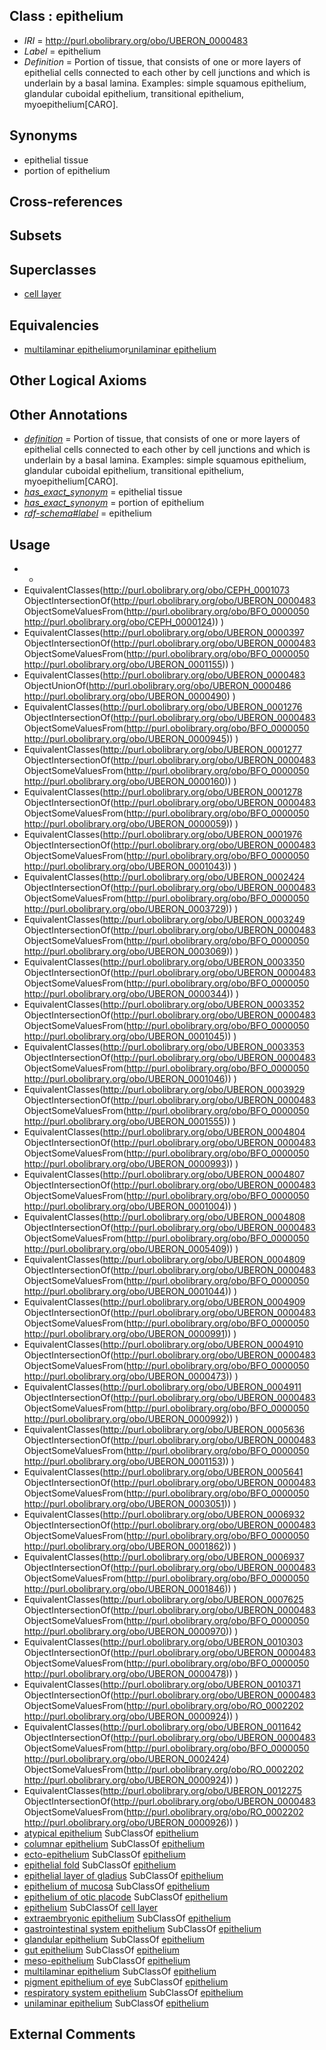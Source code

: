 
## Class : epithelium

 * *IRI* = http://purl.obolibrary.org/obo/UBERON_0000483
 * *Label* = epithelium
 * *Definition* = Portion of tissue, that consists of one or more layers of epithelial cells connected to each other by cell junctions and which is underlain by a basal lamina. Examples: simple squamous epithelium, glandular cuboidal epithelium, transitional epithelium, myoepithelium[CARO].

## Synonyms

 * epithelial tissue
 * portion of epithelium

## Cross-references


## Subsets


## Superclasses

 * [cell layer](../../UBERON/19/UBERON_0000119.md)

## Equivalencies

 * [multilaminar epithelium](../../UBERON/86/UBERON_0000486.md)or[unilaminar epithelium](../../UBERON/90/UBERON_0000490.md)

## Other Logical Axioms


## Other Annotations

 * *[definition](../../IAO/15/IAO_0000115.md)* = Portion of tissue, that consists of one or more layers of epithelial cells connected to each other by cell junctions and which is underlain by a basal lamina. Examples: simple squamous epithelium, glandular cuboidal epithelium, transitional epithelium, myoepithelium[CARO].
 * *[has_exact_synonym](../../ym/oboInOwl#hasExactSynonym.md)* = epithelial tissue
 * *[has_exact_synonym](../../ym/oboInOwl#hasExactSynonym.md)* = portion of epithelium
 * *[rdf-schema#label](../../el/rdf-schema#label.md)* = epithelium

## Usage

 * -
 * EquivalentClasses(<http://purl.obolibrary.org/obo/CEPH_0001073> ObjectIntersectionOf(<http://purl.obolibrary.org/obo/UBERON_0000483> ObjectSomeValuesFrom(<http://purl.obolibrary.org/obo/BFO_0000050> <http://purl.obolibrary.org/obo/CEPH_0000124>)) )
 * EquivalentClasses(<http://purl.obolibrary.org/obo/UBERON_0000397> ObjectIntersectionOf(<http://purl.obolibrary.org/obo/UBERON_0000483> ObjectSomeValuesFrom(<http://purl.obolibrary.org/obo/BFO_0000050> <http://purl.obolibrary.org/obo/UBERON_0001155>)) )
 * EquivalentClasses(<http://purl.obolibrary.org/obo/UBERON_0000483> ObjectUnionOf(<http://purl.obolibrary.org/obo/UBERON_0000486> <http://purl.obolibrary.org/obo/UBERON_0000490>) )
 * EquivalentClasses(<http://purl.obolibrary.org/obo/UBERON_0001276> ObjectIntersectionOf(<http://purl.obolibrary.org/obo/UBERON_0000483> ObjectSomeValuesFrom(<http://purl.obolibrary.org/obo/BFO_0000050> <http://purl.obolibrary.org/obo/UBERON_0000945>)) )
 * EquivalentClasses(<http://purl.obolibrary.org/obo/UBERON_0001277> ObjectIntersectionOf(<http://purl.obolibrary.org/obo/UBERON_0000483> ObjectSomeValuesFrom(<http://purl.obolibrary.org/obo/BFO_0000050> <http://purl.obolibrary.org/obo/UBERON_0000160>)) )
 * EquivalentClasses(<http://purl.obolibrary.org/obo/UBERON_0001278> ObjectIntersectionOf(<http://purl.obolibrary.org/obo/UBERON_0000483> ObjectSomeValuesFrom(<http://purl.obolibrary.org/obo/BFO_0000050> <http://purl.obolibrary.org/obo/UBERON_0000059>)) )
 * EquivalentClasses(<http://purl.obolibrary.org/obo/UBERON_0001976> ObjectIntersectionOf(<http://purl.obolibrary.org/obo/UBERON_0000483> ObjectSomeValuesFrom(<http://purl.obolibrary.org/obo/BFO_0000050> <http://purl.obolibrary.org/obo/UBERON_0001043>)) )
 * EquivalentClasses(<http://purl.obolibrary.org/obo/UBERON_0002424> ObjectIntersectionOf(<http://purl.obolibrary.org/obo/UBERON_0000483> ObjectSomeValuesFrom(<http://purl.obolibrary.org/obo/BFO_0000050> <http://purl.obolibrary.org/obo/UBERON_0003729>)) )
 * EquivalentClasses(<http://purl.obolibrary.org/obo/UBERON_0003249> ObjectIntersectionOf(<http://purl.obolibrary.org/obo/UBERON_0000483> ObjectSomeValuesFrom(<http://purl.obolibrary.org/obo/BFO_0000050> <http://purl.obolibrary.org/obo/UBERON_0003069>)) )
 * EquivalentClasses(<http://purl.obolibrary.org/obo/UBERON_0003350> ObjectIntersectionOf(<http://purl.obolibrary.org/obo/UBERON_0000483> ObjectSomeValuesFrom(<http://purl.obolibrary.org/obo/BFO_0000050> <http://purl.obolibrary.org/obo/UBERON_0000344>)) )
 * EquivalentClasses(<http://purl.obolibrary.org/obo/UBERON_0003352> ObjectIntersectionOf(<http://purl.obolibrary.org/obo/UBERON_0000483> ObjectSomeValuesFrom(<http://purl.obolibrary.org/obo/BFO_0000050> <http://purl.obolibrary.org/obo/UBERON_0001045>)) )
 * EquivalentClasses(<http://purl.obolibrary.org/obo/UBERON_0003353> ObjectIntersectionOf(<http://purl.obolibrary.org/obo/UBERON_0000483> ObjectSomeValuesFrom(<http://purl.obolibrary.org/obo/BFO_0000050> <http://purl.obolibrary.org/obo/UBERON_0001046>)) )
 * EquivalentClasses(<http://purl.obolibrary.org/obo/UBERON_0003929> ObjectIntersectionOf(<http://purl.obolibrary.org/obo/UBERON_0000483> ObjectSomeValuesFrom(<http://purl.obolibrary.org/obo/BFO_0000050> <http://purl.obolibrary.org/obo/UBERON_0001555>)) )
 * EquivalentClasses(<http://purl.obolibrary.org/obo/UBERON_0004804> ObjectIntersectionOf(<http://purl.obolibrary.org/obo/UBERON_0000483> ObjectSomeValuesFrom(<http://purl.obolibrary.org/obo/BFO_0000050> <http://purl.obolibrary.org/obo/UBERON_0000993>)) )
 * EquivalentClasses(<http://purl.obolibrary.org/obo/UBERON_0004807> ObjectIntersectionOf(<http://purl.obolibrary.org/obo/UBERON_0000483> ObjectSomeValuesFrom(<http://purl.obolibrary.org/obo/BFO_0000050> <http://purl.obolibrary.org/obo/UBERON_0001004>)) )
 * EquivalentClasses(<http://purl.obolibrary.org/obo/UBERON_0004808> ObjectIntersectionOf(<http://purl.obolibrary.org/obo/UBERON_0000483> ObjectSomeValuesFrom(<http://purl.obolibrary.org/obo/BFO_0000050> <http://purl.obolibrary.org/obo/UBERON_0005409>)) )
 * EquivalentClasses(<http://purl.obolibrary.org/obo/UBERON_0004809> ObjectIntersectionOf(<http://purl.obolibrary.org/obo/UBERON_0000483> ObjectSomeValuesFrom(<http://purl.obolibrary.org/obo/BFO_0000050> <http://purl.obolibrary.org/obo/UBERON_0001044>)) )
 * EquivalentClasses(<http://purl.obolibrary.org/obo/UBERON_0004909> ObjectIntersectionOf(<http://purl.obolibrary.org/obo/UBERON_0000483> ObjectSomeValuesFrom(<http://purl.obolibrary.org/obo/BFO_0000050> <http://purl.obolibrary.org/obo/UBERON_0000991>)) )
 * EquivalentClasses(<http://purl.obolibrary.org/obo/UBERON_0004910> ObjectIntersectionOf(<http://purl.obolibrary.org/obo/UBERON_0000483> ObjectSomeValuesFrom(<http://purl.obolibrary.org/obo/BFO_0000050> <http://purl.obolibrary.org/obo/UBERON_0000473>)) )
 * EquivalentClasses(<http://purl.obolibrary.org/obo/UBERON_0004911> ObjectIntersectionOf(<http://purl.obolibrary.org/obo/UBERON_0000483> ObjectSomeValuesFrom(<http://purl.obolibrary.org/obo/BFO_0000050> <http://purl.obolibrary.org/obo/UBERON_0000992>)) )
 * EquivalentClasses(<http://purl.obolibrary.org/obo/UBERON_0005636> ObjectIntersectionOf(<http://purl.obolibrary.org/obo/UBERON_0000483> ObjectSomeValuesFrom(<http://purl.obolibrary.org/obo/BFO_0000050> <http://purl.obolibrary.org/obo/UBERON_0001153>)) )
 * EquivalentClasses(<http://purl.obolibrary.org/obo/UBERON_0005641> ObjectIntersectionOf(<http://purl.obolibrary.org/obo/UBERON_0000483> ObjectSomeValuesFrom(<http://purl.obolibrary.org/obo/BFO_0000050> <http://purl.obolibrary.org/obo/UBERON_0003051>)) )
 * EquivalentClasses(<http://purl.obolibrary.org/obo/UBERON_0006932> ObjectIntersectionOf(<http://purl.obolibrary.org/obo/UBERON_0000483> ObjectSomeValuesFrom(<http://purl.obolibrary.org/obo/BFO_0000050> <http://purl.obolibrary.org/obo/UBERON_0001862>)) )
 * EquivalentClasses(<http://purl.obolibrary.org/obo/UBERON_0006937> ObjectIntersectionOf(<http://purl.obolibrary.org/obo/UBERON_0000483> ObjectSomeValuesFrom(<http://purl.obolibrary.org/obo/BFO_0000050> <http://purl.obolibrary.org/obo/UBERON_0001846>)) )
 * EquivalentClasses(<http://purl.obolibrary.org/obo/UBERON_0007625> ObjectIntersectionOf(<http://purl.obolibrary.org/obo/UBERON_0000483> ObjectSomeValuesFrom(<http://purl.obolibrary.org/obo/BFO_0000050> <http://purl.obolibrary.org/obo/UBERON_0000970>)) )
 * EquivalentClasses(<http://purl.obolibrary.org/obo/UBERON_0010303> ObjectIntersectionOf(<http://purl.obolibrary.org/obo/UBERON_0000483> ObjectSomeValuesFrom(<http://purl.obolibrary.org/obo/BFO_0000050> <http://purl.obolibrary.org/obo/UBERON_0000478>)) )
 * EquivalentClasses(<http://purl.obolibrary.org/obo/UBERON_0010371> ObjectIntersectionOf(<http://purl.obolibrary.org/obo/UBERON_0000483> ObjectSomeValuesFrom(<http://purl.obolibrary.org/obo/RO_0002202> <http://purl.obolibrary.org/obo/UBERON_0000924>)) )
 * EquivalentClasses(<http://purl.obolibrary.org/obo/UBERON_0011642> ObjectIntersectionOf(<http://purl.obolibrary.org/obo/UBERON_0000483> ObjectSomeValuesFrom(<http://purl.obolibrary.org/obo/BFO_0000050> <http://purl.obolibrary.org/obo/UBERON_0002424>) ObjectSomeValuesFrom(<http://purl.obolibrary.org/obo/RO_0002202> <http://purl.obolibrary.org/obo/UBERON_0000924>)) )
 * EquivalentClasses(<http://purl.obolibrary.org/obo/UBERON_0012275> ObjectIntersectionOf(<http://purl.obolibrary.org/obo/UBERON_0000483> ObjectSomeValuesFrom(<http://purl.obolibrary.org/obo/RO_0002202> <http://purl.obolibrary.org/obo/UBERON_0000926>)) )
 * [atypical epithelium](../../UBERON/88/UBERON_0000488.md) SubClassOf [epithelium](../../UBERON/83/UBERON_0000483.md)
 * [columnar epithelium](../../UBERON/74/UBERON_0012274.md) SubClassOf [epithelium](../../UBERON/83/UBERON_0000483.md)
 * [ecto-epithelium](../../UBERON/71/UBERON_0010371.md) SubClassOf [epithelium](../../UBERON/83/UBERON_0000483.md)
 * [epithelial fold](../../UBERON/57/UBERON_0005157.md) SubClassOf [epithelium](../../UBERON/83/UBERON_0000483.md)
 * [epithelial layer of gladius](../../CEPH/73/CEPH_0001073.md) SubClassOf [epithelium](../../UBERON/83/UBERON_0000483.md)
 * [epithelium of mucosa](../../UBERON/50/UBERON_0003350.md) SubClassOf [epithelium](../../UBERON/83/UBERON_0000483.md)
 * [epithelium of otic placode](../../UBERON/49/UBERON_0003249.md) SubClassOf [epithelium](../../UBERON/83/UBERON_0000483.md)
 * [epithelium](../../UBERON/83/UBERON_0000483.md) SubClassOf [cell layer](../../UBERON/19/UBERON_0000119.md)
 * [extraembryonic epithelium](../../UBERON/03/UBERON_0010303.md) SubClassOf [epithelium](../../UBERON/83/UBERON_0000483.md)
 * [gastrointestinal system epithelium](../../UBERON/08/UBERON_0004808.md) SubClassOf [epithelium](../../UBERON/83/UBERON_0000483.md)
 * [glandular epithelium](../../UBERON/99/UBERON_0006799.md) SubClassOf [epithelium](../../UBERON/83/UBERON_0000483.md)
 * [gut epithelium](../../UBERON/29/UBERON_0003929.md) SubClassOf [epithelium](../../UBERON/83/UBERON_0000483.md)
 * [meso-epithelium](../../UBERON/75/UBERON_0012275.md) SubClassOf [epithelium](../../UBERON/83/UBERON_0000483.md)
 * [multilaminar epithelium](../../UBERON/86/UBERON_0000486.md) SubClassOf [epithelium](../../UBERON/83/UBERON_0000483.md)
 * [pigment epithelium of eye](../../UBERON/25/UBERON_0007625.md) SubClassOf [epithelium](../../UBERON/83/UBERON_0000483.md)
 * [respiratory system epithelium](../../UBERON/07/UBERON_0004807.md) SubClassOf [epithelium](../../UBERON/83/UBERON_0000483.md)
 * [unilaminar epithelium](../../UBERON/90/UBERON_0000490.md) SubClassOf [epithelium](../../UBERON/83/UBERON_0000483.md)

## External Comments

